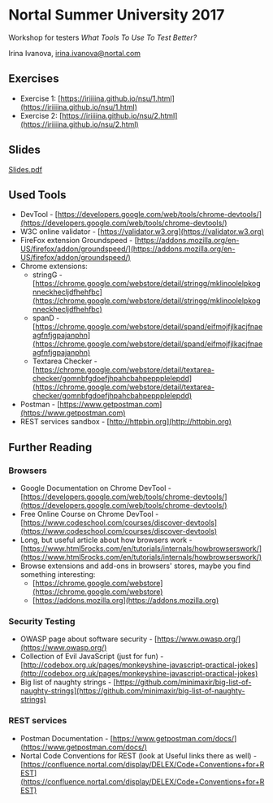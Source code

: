 # Nortal Summer University 2017

Workshop for testers *What Tools To Use To Test Better?*

Irina Ivanova, [irina.ivanova@nortal.com](irina.ivanova@nortal.com)

## Exercises

* Exercise 1: [https://iriiiina.github.io/nsu/1.html](https://iriiiina.github.io/nsu/1.html)
* Exercise 2: [https://iriiiina.github.io/nsu/2.html](https://iriiiina.github.io/nsu/2.html)

## Slides
[Slides.pdf](https://github.com/iriiiina/nsu/blob/master/Slides.pdf)

## Used Tools

* DevTool - [https://developers.google.com/web/tools/chrome-devtools/](https://developers.google.com/web/tools/chrome-devtools/)
* W3C online validator - [https://validator.w3.org](https://validator.w3.org)
* FireFox extension Groundspeed - [https://addons.mozilla.org/en-US/firefox/addon/groundspeed/](https://addons.mozilla.org/en-US/firefox/addon/groundspeed/)
* Chrome extensions:
	* stringG - [https://chrome.google.com/webstore/detail/stringg/mklinoolelpkognneckhecljdfhehfbc](https://chrome.google.com/webstore/detail/stringg/mklinoolelpkognneckhecljdfhehfbc)
	* spanD - [https://chrome.google.com/webstore/detail/spand/eifmojfjlkacjfnaeagfnfjgpajanphn](https://chrome.google.com/webstore/detail/spand/eifmojfjlkacjfnaeagfnfjgpajanphn)
	* Textarea Checker - [https://chrome.google.com/webstore/detail/textarea-checker/gomnbfgdoefjhpahcbahpeppplelepdd](https://chrome.google.com/webstore/detail/textarea-checker/gomnbfgdoefjhpahcbahpeppplelepdd)
* Postman - [https://www.getpostman.com](https://www.getpostman.com)
* REST services sandbox - [http://httpbin.org](http://httpbin.org)

## Further Reading

### Browsers
* Google Documentation on Chrome DevTool - [https://developers.google.com/web/tools/chrome-devtools/](https://developers.google.com/web/tools/chrome-devtools/)
* Free Online Course on Chrome DevTool - [https://www.codeschool.com/courses/discover-devtools](https://www.codeschool.com/courses/discover-devtools)
* Long, but useful article about how browsers work - [https://www.html5rocks.com/en/tutorials/internals/howbrowserswork/](https://www.html5rocks.com/en/tutorials/internals/howbrowserswork/)
* Browse extensions and add-ons in browsers' stores, maybe you find something interesting:
	* [https://chrome.google.com/webstore](https://chrome.google.com/webstore)
	* [https://addons.mozilla.org](https://addons.mozilla.org)

### Security Testing
* OWASP page about software security - [https://www.owasp.org/](https://www.owasp.org/)
* Collection of Evil JavaScript (just for fun) - [http://codebox.org.uk/pages/monkeyshine-javascript-practical-jokes](http://codebox.org.uk/pages/monkeyshine-javascript-practical-jokes)
* Big list of naughty strings - [https://github.com/minimaxir/big-list-of-naughty-strings](https://github.com/minimaxir/big-list-of-naughty-strings)

### REST services
* Postman Documentation - [https://www.getpostman.com/docs/](https://www.getpostman.com/docs/)
* Nortal Code Conventions for REST (look at Useful links there as well) - [https://confluence.nortal.com/display/DELEX/Code+Conventions+for+REST](https://confluence.nortal.com/display/DELEX/Code+Conventions+for+REST)
